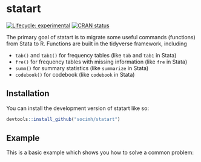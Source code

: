 
<!-- README.md is generated from README.Rmd. Please edit that file -->

# statart

<!-- badges: start -->

[![Lifecycle:
experimental](https://img.shields.io/badge/lifecycle-experimental-orange.svg)](https://lifecycle.r-lib.org/articles/stages.html#experimental)
[![CRAN
status](https://www.r-pkg.org/badges/version/statart)](https://CRAN.R-project.org/package=statart)

<!-- badges: end -->

The primary goal of statart is to migrate some useful commands
(functions) from Stata to R. Functions are built in the tidyverse
framework, including

- `tab()` and `tab1()` for frequency tables (like `tab` and `tab1` in
  Stata)
- `fre()` for frequency tables with missing information (like `fre` in
  Stata)
- `summ()` for summary statistics (like `summarize` in Stata)
- `codebook()` for codebook (like `codebook` in Stata)

## Installation

You can install the development version of statart like so:

``` r
devtools::install_github("socimh/statart")
```

## Example

This is a basic example which shows you how to solve a common problem:
